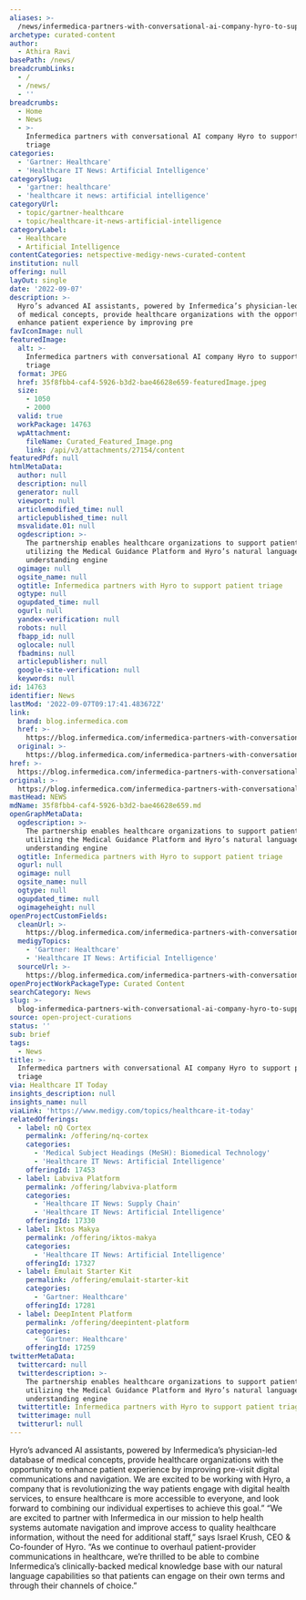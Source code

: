 ```yaml
---
aliases: >-
  /news/infermedica-partners-with-conversational-ai-company-hyro-to-support-patient-triage
archetype: curated-content
author:
  - Athira Ravi
basePath: /news/
breadcrumbLinks:
  - /
  - /news/
  - ''
breadcrumbs:
  - Home
  - News
  - >-
    Infermedica partners with conversational AI company Hyro to support patient
    triage
categories:
  - 'Gartner: Healthcare'
  - 'Healthcare IT News: Artificial Intelligence'
categorySlug:
  - 'gartner: healthcare'
  - 'healthcare it news: artificial intelligence'
categoryUrl:
  - topic/gartner-healthcare
  - topic/healthcare-it-news-artificial-intelligence
categoryLabel:
  - Healthcare
  - Artificial Intelligence
contentCategories: netspective-medigy-news-curated-content
institution: null
offering: null
layOut: single
date: '2022-09-07'
description: >-
  Hyro’s advanced AI assistants, powered by Infermedica’s physician-led database
  of medical concepts, provide healthcare organizations with the opportunity to
  enhance patient experience by improving pre
favIconImage: null
featuredImage:
  alt: >-
    Infermedica partners with conversational AI company Hyro to support patient
    triage
  format: JPEG
  href: 35f8fbb4-caf4-5926-b3d2-bae46628e659-featuredImage.jpeg
  size:
    - 1050
    - 2000
  valid: true
  workPackage: 14763
  wpAttachment:
    fileName: Curated_Featured_Image.png
    link: /api/v3/attachments/27154/content
featuredPdf: null
htmlMetaData:
  author: null
  description: null
  generator: null
  viewport: null
  articlemodified_time: null
  articlepublished_time: null
  msvalidate.01: null
  ogdescription: >-
    The partnership enables healthcare organizations to support patients by
    utilizing the Medical Guidance Platform and Hyro’s natural language
    understanding engine
  ogimage: null
  ogsite_name: null
  ogtitle: Infermedica partners with Hyro to support patient triage
  ogtype: null
  ogupdated_time: null
  ogurl: null
  yandex-verification: null
  robots: null
  fbapp_id: null
  oglocale: null
  fbadmins: null
  articlepublisher: null
  google-site-verification: null
  keywords: null
id: 14763
identifier: News
lastMod: '2022-09-07T09:17:41.483672Z'
link:
  brand: blog.infermedica.com
  href: >-
    https://blog.infermedica.com/infermedica-partners-with-conversational-ai-company-hyro-to-support-patient-triage/
  original: >-
    https://blog.infermedica.com/infermedica-partners-with-conversational-ai-company-hyro-to-support-patient-triage/
href: >-
  https://blog.infermedica.com/infermedica-partners-with-conversational-ai-company-hyro-to-support-patient-triage/
original: >-
  https://blog.infermedica.com/infermedica-partners-with-conversational-ai-company-hyro-to-support-patient-triage/
mastHead: NEWS
mdName: 35f8fbb4-caf4-5926-b3d2-bae46628e659.md
openGraphMetaData:
  ogdescription: >-
    The partnership enables healthcare organizations to support patients by
    utilizing the Medical Guidance Platform and Hyro’s natural language
    understanding engine
  ogtitle: Infermedica partners with Hyro to support patient triage
  ogurl: null
  ogimage: null
  ogsite_name: null
  ogtype: null
  ogupdated_time: null
  ogimageheight: null
openProjectCustomFields:
  cleanUrl: >-
    https://blog.infermedica.com/infermedica-partners-with-conversational-ai-company-hyro-to-support-patient-triage/
  medigyTopics:
    - 'Gartner: Healthcare'
    - 'Healthcare IT News: Artificial Intelligence'
  sourceUrl: >-
    https://blog.infermedica.com/infermedica-partners-with-conversational-ai-company-hyro-to-support-patient-triage/
openProjectWorkPackageType: Curated Content
searchCategory: News
slug: >-
  blog-infermedica-partners-with-conversational-ai-company-hyro-to-support-patient-triage
source: open-project-curations
status: ''
sub: brief
tags:
  - News
title: >-
  Infermedica partners with conversational AI company Hyro to support patient
  triage
via: Healthcare IT Today
insights_description: null
insights_name: null
viaLink: 'https://www.medigy.com/topics/healthcare-it-today'
relatedOfferings:
  - label: nQ Cortex
    permalink: /offering/nq-cortex
    categories:
      - 'Medical Subject Headings (MeSH): Biomedical Technology'
      - 'Healthcare IT News: Artificial Intelligence'
    offeringId: 17453
  - label: Labviva Platform
    permalink: /offering/labviva-platform
    categories:
      - 'Healthcare IT News: Supply Chain'
      - 'Healthcare IT News: Artificial Intelligence'
    offeringId: 17330
  - label: Iktos Makya
    permalink: /offering/iktos-makya
    categories:
      - 'Healthcare IT News: Artificial Intelligence'
    offeringId: 17327
  - label: Emulait Starter Kit
    permalink: /offering/emulait-starter-kit
    categories:
      - 'Gartner: Healthcare'
    offeringId: 17281
  - label: DeepIntent Platform
    permalink: /offering/deepintent-platform
    categories:
      - 'Gartner: Healthcare'
    offeringId: 17259
twitterMetaData:
  twittercard: null
  twitterdescription: >-
    The partnership enables healthcare organizations to support patients by
    utilizing the Medical Guidance Platform and Hyro’s natural language
    understanding engine
  twittertitle: Infermedica partners with Hyro to support patient triage
  twitterimage: null
  twitterurl: null
---
```

<p>Hyro’s advanced AI assistants, powered by Infermedica’s physician-led database of medical concepts, provide healthcare organizations with the opportunity to enhance patient experience by improving pre-visit digital communications and navigation.
We are excited to be working with Hyro, a company that is revolutionizing the way patients engage with digital health services, to ensure healthcare is more accessible to everyone, and look forward to combining our individual expertises to achieve this goal.” “We are excited to partner with Infermedica in our mission to help health systems automate navigation and improve access to quality healthcare information, without the need for additional staff,” says Israel Krush, CEO &amp; Co-founder of Hyro.
“As we continue to overhaul patient-provider communications in healthcare, we’re thrilled to be able to combine Infermedica’s clinically-backed medical knowledge base with our natural language capabilities so that patients can engage on their own terms and through their channels of choice.”</p>